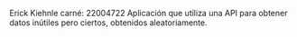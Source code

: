Erick Kiehnle
carné: 22004722
Aplicación que utiliza una API para obtener datos inútiles pero ciertos, obtenidos aleatoriamente.
